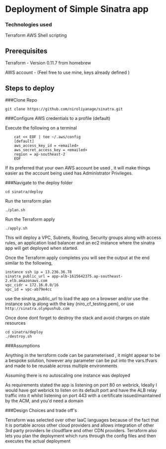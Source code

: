 # Deployment of Simple Sinatra app

### Technologies used 

Terraform
AWS
Shell scripting

## Prerequisites

Terraform - Version 0.11.7 from homebrew

AWS account - (Feel free to use mine, keys already defined )


## Steps to deploy

###Clone Repo
```
git clone https://github.com/niroliyanage/sinatra.git
```
###Configure AWS credentials to a profile (default)

Execute the following on a terminal
```
	cat << EOF | tee ~/.aws/config
	[default]
	aws_access_key_id = <emailed>
	aws_secret_access_key = <emailed>
	region = ap-southeast-2
	EOF
```
If its preferred that your own AWS account be used , it will make things easier as the account being used has Administrator  Privileges.

###Navigate to the deploy folder
```
cd sinatra/deploy
```
Run the terraform plan
```
./plan.sh
```
Run the Terraform apply 
```
./apply.sh
```
This will deploy a VPC, Subnets, Routing, Security groups along with access rules, an application load balancer and an ec2 instance where the sinatra app will get deployed when started. 

Once the Terraform apply completes you will see the output at the end similar to the following,

```
instance ssh ip = 13.236.36.78
sinatra_public_url = app-alb-1615642375.ap-southeast-2.elb.amazonaws.com
vpc_cidr = 172.16.0.0/16
vpc_id = vpc-ab79e4cc
```

use the sinatra_public_url to load the app on a browser and/or use the instance ssh ip along with the key (niro_cf_testing.pem), or use ```http://sinatra.olympushub.com```


Once done dont forget to destroy the stack and avoid charges on stale resources
```
cd sinatra/deploy
./destroy.sh 
```

###Assumptions

Anything in the terraform code can be parameterised , it might appear to be a bespoke solution, however any parameter can be put into the vars.tfvars and made to be reusable across multiple environments

Assuming there is no autoscaling one instance was deployed

As requirements stated the app is listening on port 80 on webrick, Ideally I would have got webrick to listen on its default port and have the ALB relay traffic into it whilst listening on port 443 with a certificate issued/maintained by the ACM, and you'd need a domain




###Design Choices and trade off's

Terraform was selected over other IaaC languages because of the fact that it is portable across other cloud providers and allows integration of other 3rd party providers lie cloudflare and other CDN providers. Terraform also lets you plan the deployment which runs through the config files and then executes the actual deployment

